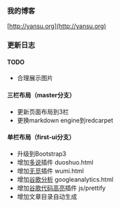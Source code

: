 ### 我的博客
[http://yansu.org](http://yansu.org)

### 更新日志
#### TODO
- 合理展示图片

#### 三栏布局（master分支）
- 更新页面布局到3栏
- 更换markdown engine到redcarpet

#### 单栏布局（first-ui分支）
- 升级到Bootstrap3
- 增加[多说](www.duoshuo.com)插件 duoshuo.html 
- 增加[无觅](http://www.wumii.com/widget/relatedItems)插件 wumi.html
- 增加[谷歌分析](https://www.google.com/analytics) googleanalytics.html
- 增加[谷歌代码高亮](https://code.google.com/p/google-code-prettify/)插件 js/prettify
- 增加文章目录自动生成

